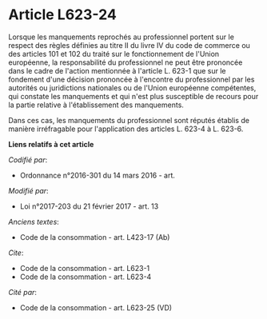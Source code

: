# Article L623-24

Lorsque les manquements reprochés au professionnel portent sur le respect des règles définies au titre II du livre IV du code
de commerce ou des articles 101 et 102 du traité sur le fonctionnement de l'Union européenne, la responsabilité du
professionnel ne peut être prononcée dans le cadre de l'action mentionnée à l'article L. 623-1 que sur le fondement d'une
décision prononcée à l'encontre du professionnel par les autorités ou juridictions nationales ou de l'Union européenne
compétentes, qui constate les manquements et qui n'est plus susceptible de recours pour la partie relative à l'établissement
des manquements.

Dans ces cas, les manquements du professionnel sont réputés établis de manière irréfragable pour l'application des articles
L. 623-4 à L. 623-6.

**Liens relatifs à cet article**

_Codifié par_:

  - Ordonnance n°2016-301 du 14 mars 2016 - art.

_Modifié par_:

  - Loi n°2017-203 du 21 février 2017 - art. 13

_Anciens textes_:

  - Code de la consommation - art. L423-17 (Ab)

_Cite_:

  - Code de la consommation - art. L623-1
  - Code de la consommation - art. L623-4

_Cité par_:

  - Code de la consommation - art. L623-25 (VD)
